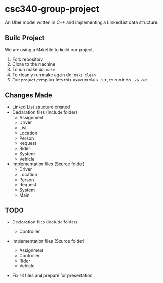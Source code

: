 # csc340-group-project
An Uber model written in C++ and implementing a LInkedList data structure.

## Build Project

We are using a Makefile to build our project.
1. Fork repository
2. Clone to the machine
3. To run make do: `make`
4. To cleanly run make again do: `make clean`
5. Our project compiles into this executable `a.out`, to run it do `./a.out`

## Changes Made

- Linked List structure created
- Declaration files (Include folder)
  - Assignment
  - Driver
  - List
  - Location
  - Person
  - Request
  - Rider
  - System
  - Vehicle
- Implementation files (Source folder)
  - Driver
  - Location
  - Person
  - Request
  - System
  - Main

## TODO

- Declaration files (Include folder)
  - Controller
- Implementation files (Source folder)
  - Assignment
  - Controller
  - Rider
  - Vehicle


 
- Fix all files and prepare for presentation






